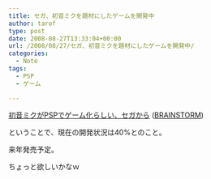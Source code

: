 ```yaml
---
title: セガ、初音ミクを題材にしたゲームを開発中
author: tarof
type: post
date: 2008-08-27T13:33:04+00:00
url: /2008/08/27/セガ、初音ミクを題材にしたゲームを開発中/
categories:
  - Note
tags:
  - PSP
  - ゲーム

---
```

[初音ミクがPSPでゲーム化らしい、セガから][1] ([BRAINSTORM][2])

ということで、現在の開発状況は40%とのこと。
  
来年発売予定。

ちょっと欲しいかなｗ

 [1]: http://www5b.biglobe.ne.jp/~nnaro/brainstorm200808.html#20080827
 [2]: http://www5b.biglobe.ne.jp/~nnaro/brainstorm.html
